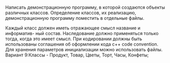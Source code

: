 Написать демонстрационную программу, в которой создаются объекты различных классов. Определение классов, их реализацию, демонстрационную программу поместить в отдельные файлы. 
 
Каждый класс должен иметь отражающее смысл название и информатив- ный состав.  Наследование должно применяться только тогда, когда это имеет смысл.  При кодировании должны быть использованы соглашения об оформлении кода с++ code convention.   Для хранения параметров инициализации можно использовать файлы. 
Вариант 9:Классы - Продукт, Товар, Цветы, Торт, Часы, Конфеты;
